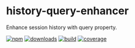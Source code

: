 # history-query-enhancer
Enhance session history with query property.

[![npm][npm]][npm-url]
[![downloads][downloads]][downloads-url]
[![build][build]][build-url]
[![coverage][coverage]][coverage-url]

[npm]: https://img.shields.io/npm/v/history-query-enhancer.svg?style=flat-square
[npm-url]: https://www.npmjs.com/package/history-query-enhancer
[downloads]: https://img.shields.io/npm/dm/history-query-enhancer.svg?style=flat-square
[downloads-url]: https://www.npmjs.com/package/history-query-enhancer
[build]: https://img.shields.io/travis/yenshih/history-query-enhancer/master.svg?style=flat-square
[build-url]: https://travis-ci.org/yenshih/history-query-enhancer
[coverage]: https://img.shields.io/coveralls/yenshih/history-query-enhancer/master.svg?style=flat
[coverage-url]: https://coveralls.io/github/yenshih/history-query-enhancer?branch=master

